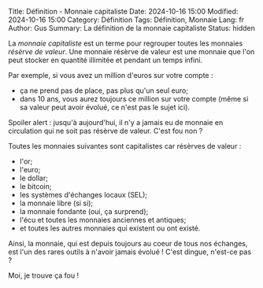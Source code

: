 Title: Définition - Monnaie capitaliste
Date: 2024-10-16 15:00
Modified: 2024-10-16 15:00
Category: Définition
Tags: Définition, Monnaie
Lang: fr
Author: Gus
Summary: La définition de la monnaie capitaliste
Status: hidden

La *monnaie capitaliste* est un terme pour regrouper toutes les monnaies *résèrve de valeur*.
Une monnaie résèrve de valeur est une monnaie que l'on peut stocker en quantité illimitée et pendant un temps infini.

Par exemple, si vous avez un million d'euros sur votre compte :

* ça ne prend pas de place, pas plus qu'un seul euro;
* dans 10 ans, vous aurez toujours ce million sur votre compte (même si sa valeur peut avoir évolué, ce n'est pas le sujet ici).

Spoiler alert : jusqu'à aujourd'hui, il n'y a jamais eu de monnaie en circulation qui ne soit pas résèrve de valeur.
C'est fou non ?

Toutes les monnaies suivantes sont capitalistes car résèrves de valeur :

* l'or;
* l'euro;
* le dollar;
* le bitcoin;
* les systèmes d'échanges locaux (SEL);
* la monnaie libre (si si);
* la monnaie fondante (oui, ça surprend);
* l'écu et toutes les monnaies anciennes et antiques;
* et toutes les autres monnaies qui existent ou ont existé.

Ainsi, la monnaie, qui est depuis toujours au coeur de tous nos échanges, est l'un des rares outils à n'avoir jamais évolué !
C'est dingue, n'est-ce pas ?

Moi, je trouve ça fou !
